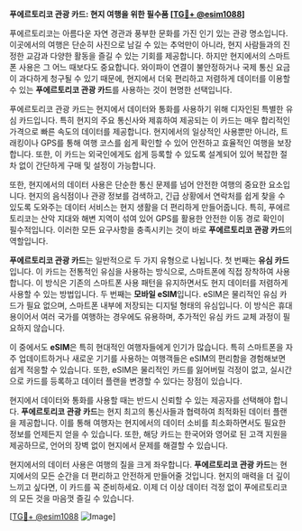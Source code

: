 **푸에르토리코 관광 카드: 현지 여행을 위한 필수품 [[TG💪+ @esim1088](https://t.me/s/esim1088)]**

푸에르토리코는 아름다운 자연 경관과 풍부한 문화를 가진 인기 있는 관광 명소입니다. 이곳에서의 여행은 단순히 사진으로 남길 수 있는 추억만이 아니라, 현지 사람들과의 진정한 교감과 다양한 활동을 즐길 수 있는 기회를 제공합니다. 하지만 현지에서의 스마트폰 사용은 그 어느 때보다도 중요합니다. 와이파이 연결이 불안정하거나 국제 통신 요금이 과다하게 청구될 수 있기 때문에, 현지에서 더욱 편리하고 저렴하게 데이터를 이용할 수 있는 **푸에르토리코 관광 카드**를 사용하는 것이 현명한 선택입니다.

푸에르토리코 관광 카드는 현지에서 데이터와 통화를 사용하기 위해 디자인된 특별한 유심 카드입니다. 특히 현지의 주요 통신사와 제휴하여 제공되는 이 카드는 매우 합리적인 가격으로 빠른 속도의 데이터를 제공합니다. 현지에서의 일상적인 사용뿐만 아니라, 트래킹이나 GPS를 통해 여행 코스를 쉽게 확인할 수 있어 안전하고 효율적인 여행을 보장합니다. 또한, 이 카드는 외국인에게도 쉽게 등록할 수 있도록 설계되어 있어 복잡한 절차 없이 간단하게 구매 및 설정이 가능합니다.

또한, 현지에서의 데이터 사용은 단순한 통신 문제를 넘어 안전한 여행의 중요한 요소입니다. 현지의 음식점이나 관광 정보를 검색하고, 긴급 상황에서 연락처를 쉽게 찾을 수 있도록 도와주는 데이터 서비스는 현지 생활을 더 편리하게 만들어줍니다. 특히, 푸에르토리코는 산악 지대와 해변 지역이 섞여 있어 GPS를 활용한 안전한 이동 경로 확인이 필수적입니다. 이러한 모든 요구사항을 충족시키는 것이 바로 **푸에르토리코 관광 카드**의 역할입니다.

**푸에르토리코 관광 카드**는 일반적으로 두 가지 유형으로 나뉩니다. 첫 번째는 **유심 카드**입니다. 이 카드는 전통적인 유심을 사용하는 방식으로, 스마트폰에 직접 장착하여 사용합니다. 이 방식은 기존의 스마트폰 사용 패턴을 유지하면서도 현지 데이터를 저렴하게 사용할 수 있는 방법입니다. 두 번째는 **모바일 eSIM**입니다. eSIM은 물리적인 유심 카드가 필요 없으며, 스마트폰 내부에 저장되는 디지털 형태의 유심입니다. 이 방식은 휴대용이어서 여러 국가를 여행하는 경우에도 유용하며, 추가적인 유심 카드 교체 과정이 필요하지 않습니다.

이 중에서도 **eSIM**은 특히 현대적인 여행자들에게 인기가 많습니다. 특히 스마트폰을 자주 업데이트하거나 새로운 기기를 사용하는 여행객들은 eSIM의 편리함을 경험해보면 쉽게 적응할 수 있습니다. 또한, eSIM은 물리적인 카드를 잃어버릴 걱정이 없고, 실시간으로 카드를 등록하고 데이터 플랜을 변경할 수 있다는 장점이 있습니다.

현지에서 데이터와 통화를 사용할 때는 반드시 신뢰할 수 있는 제공자를 선택해야 합니다. **푸에르토리코 관광 카드**는 현지 최고의 통신사들과 협력하여 최적화된 데이터 플랜을 제공합니다. 이를 통해 여행자는 현지에서의 데이터 소비를 최소화하면서도 필요한 정보를 언제든지 얻을 수 있습니다. 또한, 해당 카드는 한국어와 영어로 된 고객 지원을 제공하므로, 언어의 장벽 없이 현지에서 문제를 해결할 수 있습니다.

현지에서의 데이터 사용은 여행의 질을 크게 좌우합니다. **푸에르토리코 관광 카드**는 현지에서의 모든 순간을 더 편리하고 안전하게 만들어줄 것입니다. 현지의 매력을 더 깊이 느끼고 싶다면, 이 카드를 꼭 준비하세요. 이제 더 이상 데이터 걱정 없이 푸에르토리코의 모든 것을 마음껏 즐길 수 있습니다.

[[TG💪+ @esim1088](https://t.me/s/esim1088) ![Image](https://i.postimg.cc/Y0z9fWf4/image.png)]